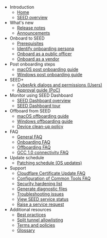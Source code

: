 - Introduction
  - [Home](README.md)
  - [SEED overview](overview)
- What's new
  - [Release notes](release-notes)
  - [Announcements](announcements)
- Onboard to SEED
  - [Prerequisites](/onboard-device/seed-prerequisites.md)
  - [Identify onboarding persona](/onboard-device/identify-onboarding-persona.md)
  - [Onboard as a public officer](/onboard-device/public-officer)
  - [Onboard as a vendor](onboard-device/vendor)
- Post onboarding steps  
  - [macOS post onboarding guide](/post-onboarding-instructions/macos-latest.md)
  - [Windows post onboarding guide](/post-onboarding-instructions/windows.md)
- SEED+
  - [CyberArk dialogs and permissions (Users)](seed-plus/cyberark-dialog.md)
  - [Approval guide (PoC)](seed-plus/poc-approver-guide.md)
- Monitor using SEED Dashboard
  - [SEED Dashboard overview](/seed-dashboard/seed-dashboard-overview.md)
  - [SEED Dashboard tour](/seed-dashboard/seed-dashboard-tour.md)
- Offboard from SEED
  - [macOS offboarding guide](/offboard-device/macos-offboarding-guide.md)
  - [Windows offboarding guide](/offboard-device/windows-offboarding-guide.md)
  - [Device clean-up policy](/offboard-device/device-cleanup-policy.md)
- FAQ
  - [General FAQ](/faqs/general-faq.md)
  - [Onboarding FAQ](/faqs/onboarding-faq.md)
  - [Offboarding FAQ](/faqs/offboarding-faq.md)
  - [GCC 1.0 connectivity FAQ](/faqs/gcc1-connectivity-faq.md)
- Update schedule
  - [Patching schedule (OS updates)](update-schedule/os-patching-schedule.md)
- Support
  - [Cloudflare Certificate Update FAQ](/support/cloudflare-cert-update-guide.md)
  - [Configuration of Common Tools FAQ](/support/configuration-of-common-developer-cli-tools-with-cloudflare-warp-guide.md)
  - [Security hardening list](/support/hardening-list.md)
  - [Generate diagnostic files](/support/generate-diagnostic-files)
  - [Troubleshooting issues](/support/troubleshooting-issues.md)
  - [View SEED service status](/support/seed-status.md)
  - [Raise a service request](/support/raise-service-request.md)
- Additional resources 
  - [Best practices](/additional-resources/best-practices.md)
  - [Split tunnel allowlisting](additional-resources/split-tunnel-allowlist)
  - [Terms and policies](additional-resources/terms-and-policies.md)
  - [Glossary](additional-resources/glossary)
 
